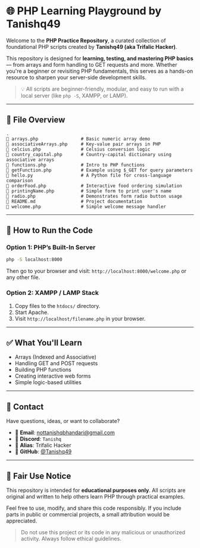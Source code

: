 # 🌐 PHP Learning Playground by Tanishq49

Welcome to the **PHP Practice Repository**, a curated collection of foundational PHP scripts created by **Tanishq49 (aka Trifalic Hacker)**.

This repository is designed for **learning, testing, and mastering PHP basics** — from arrays and form handling to GET requests and more. Whether you're a beginner or revisiting PHP fundamentals, this serves as a hands-on resource to sharpen your server-side development skills.

> 💡 All scripts are beginner-friendly, modular, and easy to run with a local server (like `php -S`, XAMPP, or LAMP).

---

## 📁 File Overview

```
.
🔼 arrays.php                # Basic numeric array demo  
🔼 associativeArrays.php     # Key-value pair arrays in PHP  
🔼 celcius.php               # Celsius conversion logic  
🔼 country_capital.php       # Country-capital dictionary using associative arrays  
🔼 functions.php             # Intro to PHP functions  
🔼 getFunction.php           # Example using $_GET for query parameters  
🔼 hello.py                  # A Python file for cross-language comparison  
🔼 orderFood.php             # Interactive food ordering simulation  
🔼 printingName.php          # Simple form to print user's name  
🔼 radio.php                 # Demonstrates form radio button usage  
🔼 README.md                 # Project documentation  
🔼 welcome.php               # Simple welcome message handler
```

---

## 🚀 How to Run the Code

### Option 1: PHP’s Built-In Server

```bash
php -S localhost:8000
```

Then go to your browser and visit:
`http://localhost:8000/welcome.php`
or any other file.

### Option 2: XAMPP / LAMP Stack

1. Copy files to the `htdocs/` directory.
2. Start Apache.
3. Visit `http://localhost/filename.php` in your browser.

---

## ✅ What You'll Learn

* Arrays (Indexed and Associative)
* Handling GET and POST requests
* Building PHP functions
* Creating interactive web forms
* Simple logic-based utilities

---

## 📨 Contact

Have questions, ideas, or want to collaborate?

* 📧 **Email**: [nottanishqbhandari@gmail.com](mailto:nottanishqbhandari@gmail.com)
* 💬 **Discord**: `Tanishq`
* 🧠 **Alias**: Trifalic Hacker
* 🐙 **GitHub**: [@Tanishq49](https://github.com/Tanishq49)

---

## 📄 Fair Use Notice

This repository is intended for **educational purposes only**. All scripts are original and written to help others learn PHP through practical examples.

Feel free to use, modify, and share this code responsibly. If you include parts in public or commercial projects, a small attribution would be appreciated.

> Do not use this project or its code in any malicious or unauthorized activity. Always follow ethical guidelines.
